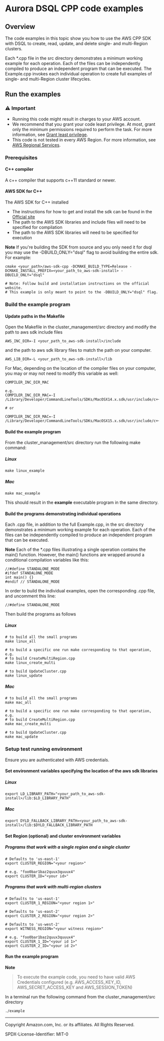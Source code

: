 # Aurora DSQL CPP code examples

## Overview

The code examples in this topic show you how to use the AWS CPP SDK with DSQL 
to create, read, update, and delete single- and multi-Region clusters.

Each *.cpp file in the src directory demonstrates a minimum working example for each operation. Each of the files can be independently compiled to produce an independent program that can be executed.
The Example.cpp invokes each individual operation to create full examples of single- and multi-Region cluster lifecycles.

## Run the examples

### ⚠️ Important

* Running this code might result in charges to your AWS account.
* We recommend that you grant your code least privilege. At most, grant only the
  minimum permissions required to perform the task. For more information, see
  [Grant least privilege](https://docs.aws.amazon.com/IAM/latest/UserGuide/best-practices.html#grant-least-privilege).
* This code is not tested in every AWS Region. For more information, see
  [AWS Regional Services](https://aws.amazon.com/about-aws/global-infrastructure/regional-product-services).

### Prerequisites

#### C++ compiler 
A c++ compiler that supports c++11 standard or newer.

#### AWS SDK for C++
The AWS SDK for C++ installed

- The instructions for how to get and install the sdk can be found in the [Official site](https://docs.aws.amazon.com/sdk-for-cpp/v1/developer-guide/welcome.html)
- The path to the AWS SDK libraries and include files will need to be specified for compilation
- The path to the AWS SDK libraries will need to be specified for execution

**Note**
If you're building the SDK from source and you only need it for dsql you may use the -DBUILD_ONLY="dsql" flag to avoid building the entire sdk.
For example:

```
cmake <your_path>/aws-sdk-cpp -DCMAKE_BUILD_TYPE=Release -DCMAKE_INSTALL_PREFIX=<your_path_to_aws-sdk-install> -DBUILD_ONLY="dsql"

# Note: Follow build and installation instructions on the official website. 
# This example is only meant to point to the -DBUILD_ONLY="dsql" flag.
```

### Build the example program

#### Update paths in the Makefile

Open the Makefile in the cluster_management/src directory and modify the path to aws sdk include files 

```
AWS_INC_DIR=-I <your_path_to_aws-sdk-install>/include
```

and the path to aws sdk library files to match the path on your computer.

```
AWS_LIB_DIR=-L <your_path_to_aws-sdk-install>/lib
```

For Mac, depending on the location of the compiler files on your computer, you may or may not need to modify this variable as well:

```
COMPILER_INC_DIR_MAC

e.g. 
COMPILER_INC_DIR_MAC=-I /Library/Developer/CommandLineTools/SDKs/MacOSX14.x.sdk/usr/include/c++/v1

# or 

COMPILER_INC_DIR_MAC=-I /Library/Developer/CommandLineTools/SDKs/MacOSX15.x.sdk/usr/include/c++/v1
```

#### Build the example program

From the cluster_management/src directory run the following make command:

##### Linux

```
make linux_example
```

##### Mac 

```
make mac_example
```

This should result in the **example** executable program in the same directory.


#### Build the programs demonstrating individual operations

Each .cpp file, in addition to the full Example.cpp, in the src directory demonstrates a minimum working example for each operation. Each of the files can be independently compiled to produce an independent program that can be executed.

**Note**
Each of the *.cpp files illustrating a single operation contains the main() function. 
However, the main() functions are wrapped around a conditional compilation variables like this:

```
//#define STANDALONE_MODE
#ifdef STANDALONE_MODE
int main() {}
#endif // STANDALONE_MODE
```

In order to build the individual examples, open the corresponding .cpp file, and uncomment this line:

```
//#define STANDALONE_MODE
```

Then build the programs as follows

##### Linux

```
# to build all the small programs
make linux_all

# to build a specific one run make corresponding to that operation, e.g. 
# to build CreateMultiRegion.cpp
make linux_create_multi

# to build UpdateCluster.cpp
make linux_update
```

##### Mac 

```
# to build all the small programs
make mac_all

# to build a specific one run make corresponding to that operation, e.g. 
# to build CreateMultiRegion.cpp
make mac_create_multi

# to build UpdateCluster.cpp
make mac_update
```


### Setup test running environment 

Ensure you are authenticated with AWS credentials. 

#### Set environment variables specifying the location of the aws sdk libraries

##### Linux

```
export LD_LIBRARY_PATH="<your_path_to_aws-sdk-install>/lib:$LD_LIBRARY_PATH"
```

##### Mac

```
export DYLD_FALLBACK_LIBRARY_PATH=<your_path_to_aws-sdk-install>/lib:$DYLD_FALLBACK_LIBRARY_PATH
```

#### Set Region (optional) and cluster environment variables

##### Programs that work with a single region and a single cluster

```
# Defaults to 'us-east-1'
export CLUSTER_REGION="<your region>"

# e.g. "foo0bar1baz2quux3quuux4"
export CLUSTER_ID="<your id>"
```

##### Programs that work with multi-region clusters

```
# Defaults to 'us-east-1'
export CLUSTER_1_REGION="<your region 1>"

# Defaults to 'us-east-2'
export CLUSTER_2_REGION="<your region 2>"

# Defaults to 'us-west-2'
export WITNESS_REGION="<your witness region>"

# e.g. "foo0bar1baz2quux3quuux4"
export CLUSTER_1_ID="<your id 1>"
export CLUSTER_2_ID="<your id 2>"
```

#### Run the example program

**Note**
> To execute the example code, you need to have valid AWS Credentials configured (e.g. AWS_ACCESS_KEY_ID, AWS_SECRET_ACCESS_KEY and AWS_SESSION_TOKEN)

In a terminal run the following command from the cluster_management/src directory 

```
./example
```

---

Copyright Amazon.com, Inc. or its affiliates. All Rights Reserved. 

SPDX-License-Identifier: MIT-0